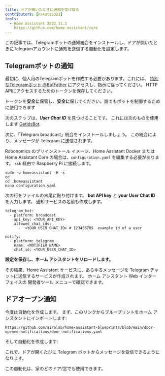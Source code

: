 ```yaml
---
title: ドアが開いたときに通知を受け取る
contributors: [nakata5321]
tools:   
  - Home Assistant 2022.11.3
    https://github.com/home-assistant/core
---
```


この記事では、Telegramボットの通知統合をインストールし、ドアが開いたときにTelegramアカウントに通知を送信する自動化を設定します。

## Telegramボットの通知

最初に、個人用のTelegramボットを作成する必要があります。これには、 [特別なTelegramボット @BotFather](https://t.me/botfather) にアクセスし、指示に従ってください。 
HTTP APIにアクセスするためのトークンを保存してください。

<robo-wiki-video controls :videos="[{src: 'https://static.robonomics.network/wiki/bot-father.mp4', type:'mp4'}]" />

<robo-wiki-note type="warning">

トークンを**安全に**保管し、**安全に**保してください。誰でもボットを制御するために使用できます 

</robo-wiki-note>

次のステップは、***User Chat ID*** を見つけることです。 これには次のものを使用します [GetIdsBot](https://t.me/getidsbot). 

<robo-wiki-video controls :videos="[{src: 'https://static.robonomics.network/wiki/get-id-bot.mp4', type:'mp4'}]" />

次に、「Telegram broadcast」統合をインストールしましょう。 この統合により、メッセージが Telegram に送信されます。

Robonomics のプリインストール イメージ、Home Assistant Docker または Home Assistant Core の場合は、`configuration.yaml` を編集する必要があります。 `ssh` 経由で Raspberry Pi に接続します。

<robo-wiki-video controls :videos="[{src: 'https://static.robonomics.network/wiki/open-config.mp4', type:'mp4'}]" />

<code-helper additionalLine="rasppi_username@rasppi_hostname" >

```shell
sudo -u homeassistant -H -s
cd
cd .homeassistant 
nano configuration.yaml
```

</code-helper >

次の行をファイルの末尾に貼り付けます。 **bot API key**  と **your User Chat ID** を入力します。 通知サービスの名前も作成します。


<code-helper copy >

```shell
telegram_bot:
  - platform: broadcast
    api_key: <YOUR_API_KEY>
    allowed_chat_ids:
      -  <YOUR_USER_CHAT_ID> # 123456789  example id of a user
      
notify:
  - platform: telegram
    name: <NOTIFIER_NAME>
    chat_id: <YOUR_USER_CHAT_ID>
```

</code-helper >

<robo-wiki-video controls :videos="[{src: 'https://static.robonomics.network/wiki/insert-config.mp4', type:'mp4'}]" />

**設定を保存し、ホーム アシスタントをリロードします。**

その結果、Home Assistant サービスに、あらゆるメッセージを Telegram チャットに送信するサービスが作成されます。
ホーム アシスタント Web インターフェイスの 開発者ツール メニューで確認できます。

<robo-wiki-video controls :videos="[{src: 'https://static.robonomics.network/wiki/telegram-result.mp4', type:'mp4'}]" />

## ドアオープン通知

今度は自動化を作成します。 まず、このリンクからブループリントをホーム アシスタントにインポートします:

<code-helper copy>

```shell
https://github.com/airalab/home-assistant-blueprints/blob/main/door-opened-notifications/door-notifications.yaml
```

</code-helper >

<robo-wiki-video controls :videos="[{src: 'https://static.robonomics.network/wiki/insert-blue.mp4', type:'mp4'}]" />

そして自動化を作成します:

<robo-wiki-video controls :videos="[{src: 'https://static.robonomics.network/wiki/create-automation.mp4', type:'mp4'}]" />

これで、ドアが開くたびに Telegram ボットからメッセージを受信できるようになります。

<robo-wiki-note type="okay">
この自動化は、家のどのドア/窓でも使用できます。
</robo-wiki-note>

